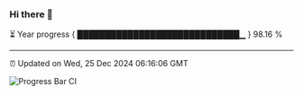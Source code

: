 ### Hi there 👋

⏳ Year progress { █████████████████████████████▁ } 98.16 %

---

⏰ Updated on Wed, 25 Dec 2024 06:16:06 GMT

![Progress Bar CI](https://github.com/code-lakshay/GitHub-Actions-Demo/workflows/Progress%20Bar%20CI/badge.svg)

